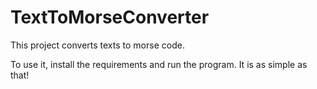 # TextToMorseConverter

This project converts texts to morse code.

To use it, install the requirements and run the program. It is as simple as that!
